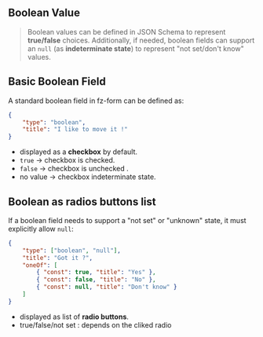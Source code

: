 ## Boolean Value
> Boolean values can be defined in JSON Schema to represent **true/false** choices. 
> Additionally, if needed, boolean fields can support an `null` (as **indeterminate state**) 
> to represent "not set/don't know" values.

## Basic Boolean Field
A standard boolean field in fz-form can be defined as:

```json
{
    "type": "boolean",
    "title": "I like to move it !"
}
```

- displayed as a **checkbox** by default.
- `true` → checkbox is checked.
- `false` → checkbox is unchecked .
- no value → checkbox indeterminate state.


## Boolean as radios buttons list
If a boolean field needs to support a "not set" or "unknown" state, it must explicitly allow `null`:

```json
{
    "type": ["boolean", "null"],
    "title": "Got it ?",
    "oneOf": [
        { "const": true, "title": "Yes" },
        { "const": false, "title": "No" },
        { "const": null, "title": "Don't know" }
    ]
}
```
- displayed as list of **radio buttons**.
- true/false/not set : depends on the cliked radio 


